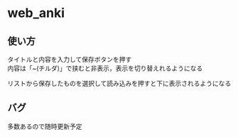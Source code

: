 # web_anki
## 使い方
タイトルと内容を入力して保存ボタンを押す  
内容は「~(チルダ)」で挟むと非表示，表示を切り替えれるようになる  

リストから保存したものを選択して読み込みを押すと下に表示されるようになる
## バグ
多数あるので随時更新予定
